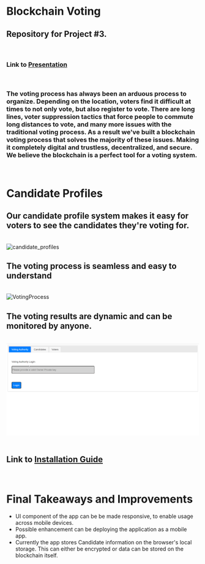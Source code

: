 # Blockchain Voting
## Repository for Project #3.
&nbsp;  
### Link to [Presentation](https://docs.google.com/presentation/d/1ExceQk_o8n_wxaAQ-8tJ3BEi5p25Hj0glTX1t20X6eo/edit#slide=id.g142148ea3ce_0_0)
&nbsp;  
### The voting process has always been an arduous process to organize. Depending on the location, voters find it difficult at times to not only vote, but also register to vote. There are long lines, voter suppression tactics that force people to commute long distances to vote, and many more issues with the traditional voting process. As a result we've built a blockchain voting process that solves the majority of these issues. Making it completely digital and trustless, decentralized, and secure. We believe the blockchain is a perfect tool for a voting system. 
&nbsp;  
# Candidate Profiles
## Our candidate profile system makes it easy for voters to see the candidates they're voting for.   
&nbsp;  
![candidate_profiles](Images/CandidatesTab.gif)
&nbsp;  
## The voting process is seamless and easy to understand
&nbsp;
&nbsp;    
![VotingProcess](Images/VotingProcess.gif)
&nbsp;  
## The voting results are dynamic and can be monitored by anyone. 
&nbsp;  
![Voting Results](Images/Voting%20Results.gif)
&nbsp;    
## Link to [Installation Guide](Install.md) 
&nbsp;  
# Final Takeaways and Improvements
- UI component of the app can be be made responsive, to enable usage across mobile devices.
- Possible enhancement can be deploying the application as a mobile app.
- Currently the app stores Candidate information on the browser's local storage. This can either be encrypted or data can be stored on the blockchain itself.